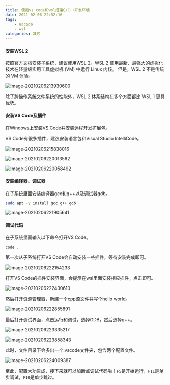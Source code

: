 ```yaml
---
title: 使用vs code和wsl搭建C/C++开发环境
date: 2021-02-06 22:52:16
tags: 
	- vscode
	- wsl
categories: 其它
---
```


#### 安装WSL 2

按照[官方文档](https://docs.microsoft.com/zh-cn/windows/wsl/)安装子系统，建议使用WSL 2。WSL 2 使用最新、最强大的虚拟化技术在轻量级实用工具虚拟机 (VM) 中运行 Linux 内核。 但是，WSL 2 不是传统的 VM 体验。

<!--more-->
![image-20210206213930600](https://images.coxlong.cn/img/20210206213937.png)

除了跨操作系统文件系统的性能外，WSL 2 体系结构在多个方面都比 WSL 1 更具优势。

#### 安装VS Code及插件

在Windows上安装[VS Code](https://code.visualstudio.com/)并安装[远程开发扩展包](https://marketplace.visualstudio.com/items?itemName=ms-vscode-remote.vscode-remote-extensionpack)。

VS Code有很多插件，建议安装语言包和Visual Studio IntelliCode。

![image-20210206215838016](https://images.coxlong.cn/img/20210206215838.png)

![image-20210206220013562](https://images.coxlong.cn/img/20210206220013.png)

![image-20210206220058492](https://images.coxlong.cn/img/20210206220058.png)

#### 安装编译器、调试器

在子系统里面安装编译器gcc和g++以及调试器gdb。

```bash
sudo apt -y install gcc g++ gdb
```

![image-20210206221905641](https://images.coxlong.cn/img/20210206221905.png)

#### 调试代码

在子系统里面输入以下命令打开VS Code。

```shell
code .
```

第一次从子系统打开VS Code会自动安装一些插件，等待安装完成即可。

![image-20210206222154233](https://images.coxlong.cn/img/20210206222154.png)

打开VS Code的插件安装界面，会提示在wsl里面安装相应插件，点击即可。

![image-20210206222430610](https://images.coxlong.cn/img/20210206222430.png)

然后打开资源管理器，新建一个cpp源文件并写个hello world。

![image-20210206222855891](https://images.coxlong.cn/img/20210206222856.png)

最后打开调试界面，点击运行和调试，选择GDB，然后选择g++。

![image-20210206223335217](https://images.coxlong.cn/img/20210206223335.png)

![image-20210206223858343](https://images.coxlong.cn/img/20210206223858.png)

此时，文件目录下会多出一个.vscode文件夹，包含两个配置文件。

![image-20210206224009387](https://images.coxlong.cn/img/20210206224009.png)

至此，配置大功告成，接下来就可以加断点调试代码啦！`F5`是开始运行，`F11`是单步调试，`F10`是单步跳过。